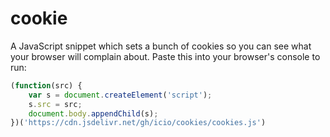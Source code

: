 # cookie

A JavaScript snippet which sets a bunch of cookies so you can see what your
browser will complain about. Paste this into your browser's console to run:

```js
(function(src) {
    var s = document.createElement('script');
    s.src = src;
    document.body.appendChild(s);
})('https://cdn.jsdelivr.net/gh/icio/cookies/cookies.js')
```
